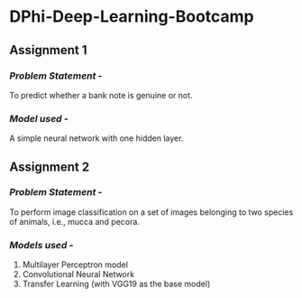 # DPhi-Deep-Learning-Bootcamp



## Assignment 1
### *Problem Statement* -
To predict whether a bank note is genuine or not.

### *Model used* -
A simple neural network with one hidden layer. 


## Assignment 2
### *Problem Statement* -
To perform image classification on a set of images belonging to two species of animals, i.e., mucca and pecora.

### *Models used* -
1. Multilayer Perceptron model
2. Convolutional Neural Network
3. Transfer Learning (with VGG19 as the base model)

